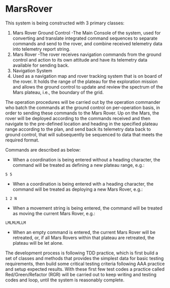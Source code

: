 # MarsRover
This system is being constructed with 3 primary classes:

1. Mars Rover Ground Control
   -The Main Console of the system, used for converting and translate integrated command sequences to separate commands and send to the rover, and combine received telemetry data into telemetry report string.
2. Mars Rover
   -The rover receives navigation commands from the ground control and action to its own attitude and have its telemetry data available for sending back.
3. Navigation System
4. Used as a navigation map and rover tracking system that is on board of the rover. It holds the range of the plateau for the exploration mission and allows the ground control to update and review the spectrum of the Mars plateau, i.e., the boundary of the grid.

The operation procedures will be carried out by the operation commander who batch the commands at the ground control on per-operation basis, in order to sending these commands to the Mars Rover. Up on the Mars, the rover will be deployed according to the commands received and then navigate to the pre-defined location and heading in the specified plateau range according to the plan, and send back its telemetry data back to ground control, that will subsequently be sequenced to data that meets the required format.

Commands are described as below:
- When a coordination is being entered without a heading character, the command will be treated as defining a new plateau range, e.g.:
```
5 5
```
- When a coordination is being entered with a heading character, the command will be treated as deploying a new Mars Rover, e.g.:
```
1 2 N
```
- When a movement string is being entered, the command  will be treated as moving the current Mars Rover, e.g.:
```
LMLMLMLLM
```
- When an empty command is entered, the current Mars Rover will be retreated, or, if all Mars Rovers within that plateau are retreated, the plateau will be let alone.

The development process is following TDD practice, which is first build a set of classes and methods that provides the simplest data for basic testing requirements, then build some critical testing criteria following AAA practice and setup expected results. With these first few test codes a practice called Red/Green/Refactor (RGR) will be carried out to keep writing and testing codes and loop, until the system is reasonably complete.